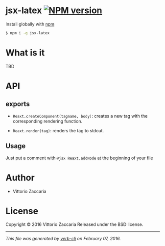 # jsx-latex [![NPM version](https://badge.fury.io/js/jsx-latex.svg)](http://badge.fury.io/js/jsx-latex)

Install globally with [npm](https://www.npmjs.com/)

```sh
$ npm i -g jsx-latex
```

# What is it

TBD

# API

<!-- Start main.js -->

## exports

* `Reaxt.createComponent(tagname, body)`: creates a new tag with
the corresponding rendering function.

* `Reaxt.render(tag)`: renders the tag to stdout.

## Usage

Just put a comment with `@jsx Reaxt.addNode` at the
beginning of your file

<!-- End main.js -->

# Author

* Vittorio Zaccaria

# License
Copyright © 2016 Vittorio Zaccaria
Released under the BSD license.

***

_This file was generated by [verb-cli](https://github.com/assemble/verb-cli) on February 07, 2016._
